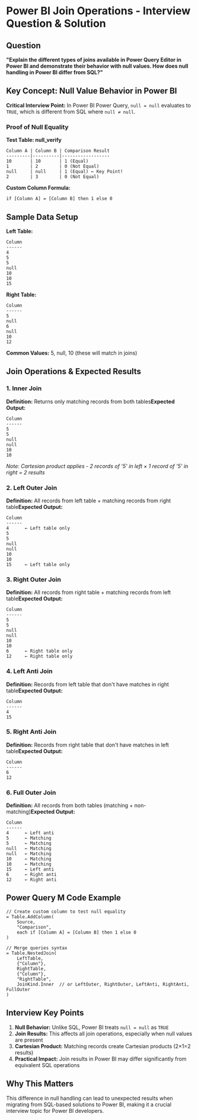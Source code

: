   

# Power BI Join Operations - Interview Question & Solution

## Question

**"Explain the different types of joins available in Power Query Editor in Power BI and demonstrate their behavior with null values. How does null handling in Power BI differ from SQL?"**

## Key Concept: Null Value Behavior in Power BI

**Critical Interview Point:** In Power BI Power Query, `null = null` evaluates to `TRUE`, which is different from SQL where `null ≠ null`.

### Proof of Null Equality

**Test Table: null_verify**

```Plain
Column A | Column B | Comparison Result
---------|----------|------------------
10       | 10       | 1 (Equal)
1        | 2        | 0 (Not Equal)
null     | null     | 1 (Equal) ← Key Point!
2        | 3        | 0 (Not Equal)
```

**Custom Column Formula:**

```Plain
if [Column A] = [Column B] then 1 else 0
```

## Sample Data Setup

**Left Table:**

```Plain
Column
------
4
5
5
null
10
10
15
```

**Right Table:**

```Plain
Column
------
5
null
6
null
10
12
```

**Common Values:** 5, null, 10 (these will match in joins)

## Join Operations & Expected Results

### 1. Inner Join

**Definition:** Returns only matching records from both tables**Expected Output:**

```Plain
Column
------
5
5
null
null
10
10
```

_Note: Cartesian product applies - 2 records of '5' in left × 1 record of '5' in right = 2 results_

### 2. Left Outer Join

**Definition:** All records from left table + matching records from right table**Expected Output:**

```Plain
Column
------
4      ← Left table only
5
5
null
null
10
10
15     ← Left table only
```

### 3. Right Outer Join

**Definition:** All records from right table + matching records from left table**Expected Output:**

```Plain
Column
------
5
5
null
null
10
10
6      ← Right table only
12     ← Right table only
```

### 4. Left Anti Join

**Definition:** Records from left table that don't have matches in right table**Expected Output:**

```Plain
Column
------
4
15
```

### 5. Right Anti Join

**Definition:** Records from right table that don't have matches in left table**Expected Output:**

```Plain
Column
------
6
12
```

### 6. Full Outer Join

**Definition:** All records from both tables (matching + non-matching)**Expected Output:**

```Plain
Column
------
4      ← Left anti
5      ← Matching
5      ← Matching
null   ← Matching
null   ← Matching
10     ← Matching
10     ← Matching
15     ← Left anti
6      ← Right anti
12     ← Right anti
```

## Power Query M Code Example

```Plain
// Create custom column to test null equality
= Table.AddColumn(
    Source,
    "Comparison",
    each if [Column A] = [Column B] then 1 else 0
)

// Merge queries syntax
= Table.NestedJoin(
    LeftTable,
    {"Column"},
    RightTable,
    {"Column"},
    "RightTable",
    JoinKind.Inner  // or LeftOuter, RightOuter, LeftAnti, RightAnti, FullOuter
)
```

## Interview Key Points

1. **Null Behavior:** Unlike SQL, Power BI treats `null = null` as `TRUE`
2. **Join Results:** This affects all join operations, especially when null values are present
3. **Cartesian Product:** Matching records create Cartesian products (2×1=2 results)
4. **Practical Impact:** Join results in Power BI may differ significantly from equivalent SQL operations

## Why This Matters

This difference in null handling can lead to unexpected results when migrating from SQL-based solutions to Power BI, making it a crucial interview topic for Power BI developers.